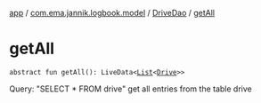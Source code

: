 [app](../../index.md) / [com.ema.jannik.logbook.model](../index.md) / [DriveDao](index.md) / [getAll](./get-all.md)

# getAll

`abstract fun getAll(): LiveData<`[`List`](https://kotlinlang.org/api/latest/jvm/stdlib/kotlin.collections/-list/index.html)`<`[`Drive`](../-drive/index.md)`>>`

Query: "SELECT * FROM drive"
get all entries from the table drive

